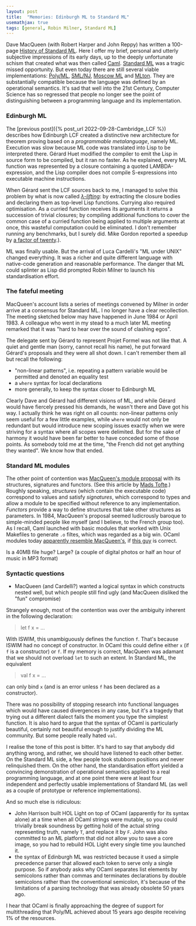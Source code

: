 ```yaml
---
layout: post
title:  "Memories: Edinburgh ML to Standard ML"
usemathjax: true 
tags: [general, Robin Milner, Standard ML]
---
```


Dave MacQueen (with Robert Harper and John Reppy) has written a 100-page [History of Standard ML](https://doi.org/10.1145/3386336).
Here I offer my brief, personal and utterly subjective impressions of its early days, 
up to the deeply unfortunate schism that created
what was then called [Caml](https://caml.inria.fr).
[Standard ML](https://cs.lmu.edu/~ray/notes/introml/) was a tragic missed opportunity.
But even today there are still several viable 
implementations: [Poly/ML](https://www.polyml.org), [SML/NJ](https://smlnj.org), 
[Moscow ML](https://mosml.org) and [MLton](http://www.mlton.org).
They are substantially compatible because the language was defined by an operational semantics.
It's sad that well into the 21st Century, Computer Science has so regressed that people no longer see the point of distinguishing
between a programming language and its implementation.

### Edinburgh ML

The [previous post]({% post_url 2022-09-28-Cambridge_LCF %})
describes how Edinburgh LCF created a distinctive new architecture for theorem proving based on a *programmable metalanguage*, namely ML.
Execution was slow because ML code was translated into Lisp to be interpreted there.
Gérard Huet modified the compiler to emit the Lisp in source form to be compiled, but it ran no faster.
As he explained, every ML function was represented by
a closure containing a quoted LAMBDA-expression, 
and the Lisp compiler does not compile S-expressions into 
executable machine instructions.

When Gérard sent the LCF sources back to me, 
I managed to solve this problem
by what is now called [*λ-lifting*](https://en.wikipedia.org/wiki/Lambda_lifting):
by extracting the closure bodies and declaring them as top-level Lisp functions.
Currying also required optimisation.
As a curried function receives its arguments
it returns a succession of trivial closures;
by compiling additional functions to cover the common case of 
a curried function being applied to multiple arguments at once,
this wasteful computation could be eliminated.
I don't remember running any benchmarks, but I surely did.
Mike Gordon reported a speedup by [a factor of twenty](https://www.cl.cam.ac.uk/archive/mjcg/papers/HolHistory.pdf).).

ML was finally usable. But the arrival of Luca Cardelli's 
"ML under UNIX" changed everything. It was a richer and quite
different language with native-code generation and reasonable
performance. The danger that ML could splinter as Lisp did
prompted Robin Milner to launch his standardisation effort.

### The fateful meeting

MacQueen's account lists a series of meetings convened by Milner
in order arrive at a consensus for Standard ML.
I no longer have a clear recollection.
The meeting sketched below may have happened in June 1984 or April 1983.
A colleague who went in my stead to a much later ML meeting 
remarked that it was "hard to hear over the sound of clashing egos".

The delegate sent by Gérard to represent Projet Formel was not like that. A quiet and gentle man (sorry, cannot recall his name), 
he put forward Gérard's proposals and they were all shot down.
I can't remember them all but recall the following:

* "non-linear patterns", i.e. repeating a pattern variable would be permitted and denoted an equality test
* a `where` syntax for local declarations
* more generally, to keep the syntax closer to Edinburgh ML

Clearly Dave and Gérard had different visions of ML, and while
Gérard would have fiercely pressed his demands, 
he wasn't there and Dave got his way.
I actually think he was right on all counts: non-linear patterns
only seem useful for a few little examples, while `where` would
not only be redundant but would introduce new scoping issues
exactly when we were striving for a syntax where all scopes
were delimited. But for the sake of harmony it would have been far
better to have conceded some of those points.
As somebody told me at the time, "the French did not get anything they wanted". We know how that ended.

### Standard ML modules

The other point of contention was [MacQueen's module proposal](https://www.researchgate.net/publication/2477673_Modules_for_Standard_ML)
with its structures, signatures and functors.
(See this article by
[Mads Tofte](https://link.springer.com/content/pdf/10.1007/3-540-61628-4_8.pdf).)
Roughly speaking, *structures* (which contain the executable code) correspond to values and 
satisfy *signatures*, which correspond to types and allow a module
to be specified without reference to any implementation.
*Functors* provide a way to define structures that take other structures as parameters.
In 1984, MacQueen's proposal seemed ludicrously baroque to simple-minded people like myself (and I believe, to the French group too).
As I recall, Caml launched with basic modules that worked with Unix Makefiles to generate `.o` filtes, which was regarded as a big win.
OCaml modules today [apparently resemble MacQueen's](https://ocaml.org/docs/functors),
if [this guy](https://jozefg.bitbucket.io/posts/2015-01-08-modules.html) is correct.


Is a 40MB file huge? Large? (a couple of digital photos or half an hour of music in MP3 format)

### Syntactic questions

* MacQueen (and Cardelli?) wanted a logical syntax in which constructs nested well, but which people still find ugly (and MacQueen disliked the "fun" compromise)

Strangely enough, most of the contention was over the ambiguity inherent in the following declaration:

> let f x = ...

With ISWIM, this unambiguously defines the function `f`. That's because ISWIM had no concept of constructor. In OCaml this could define either `x` (if `f` is a constructor) or `f`. If my memory is correct, MacQueen was adamant that we should not overload `let` to such an extent. In Standard ML, the equivalent

> val f x = ...

can only bind `x` (and is an error unless `f` has been declared as a constructor). 

There was no possibility of stopping research into functional languages which would have caused divergences in any case, but it's a tragedy that trying out a different dialect fails the moment you type the simplest function.
It is also hard to argue that the syntax of OCaml is particularly beautiful, certainly not beautiful enough to justify dividing the ML community.
But some people really hated `val`.

I realise the tone of this post is bitter. It's hard to say that anybody did anything wrong, and rather, we should have listened to each other better. On the Standard ML side, a few people took stubborn positions and never relinquished them. On the other hand, the standardisation effort yielded a convincing demonstration of operational semantics applied to a real programming language, and at one point there were at least four independent and perfectly usable implementations of Standard ML (as well as a couple of prototype or reference implementations).


And so much else is ridiculous:

* John Harrison built HOL Light on top of OCaml (apparently for its syntax alone) at a time when all OCaml strings were mutable, so you could trivially break soundness by getting hold of the actual string representing truth, namely `T`, and replace it by `F`. John was also committed to an ML platform that did not allow you to save a core image, so you had to rebuild HOL Light every single time you launched it.
* the syntax of Edinburgh ML was restricted because it used a simple precedence parser that allowed each token to serve only a single purpose. So if anybody asks why OCaml separates list elements by semicolons rather than commas and terminates declarations by double semicolons rather than the conventional semicolon, it's because of the limitations of a parsing technology that was already obsolete 50 years ago.

I hear that OCaml is finally approaching the degree of
support for multithreading that Poly/ML achieved about 
15 years ago despite receiving 1% of the resources.
